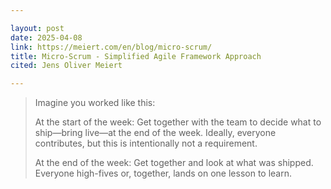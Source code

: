 ```yaml
---

layout: post
date: 2025-04-08
link: https://meiert.com/en/blog/micro-scrum/
title: Micro-Scrum - Simplified Agile Framework Approach
cited: Jens Oliver Meiert

---
```


> Imagine you worked like this:
>
> At the start of the week: Get together with the team to decide what to ship—bring live—at the end of the week. Ideally, everyone contributes, but this is intentionally not a requirement.
>
> At the end of the week: Get together and look at what was shipped. Everyone high-fives or, together, lands on one lesson to learn.
